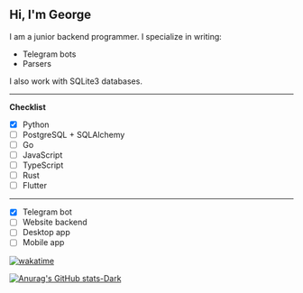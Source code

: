 ## Hi, I'm George
I am a junior backend programmer. I specialize in writing:

- Telegram bots
- Parsers

I also work with SQLite3 databases.

****

**Checklist**

- [x] Python
- [ ] PostgreSQL + SQLAlchemy
- [ ] Go
- [ ] JavaScript
- [ ] TypeScript
- [ ] Rust
- [ ] Flutter

****

- [x] Telegram bot
- [ ] Website backend
- [ ] Desktop app
- [ ] Mobile app

[![wakatime](https://wakatime.com/badge/user/018eb8f9-cf71-4fed-bcab-3521280c2915.svg)](https://wakatime.com/@018eb8f9-cf71-4fed-bcab-3521280c2915)

[![Anurag's GitHub stats-Dark](https://github-readme-stats.vercel.app/api?username=ssshmyaks&show_icons=true&theme=dark#gh-dark-mode-only)](https://github.com/anuraghazra/github-readme-stats#gh-dark-mode-only)
